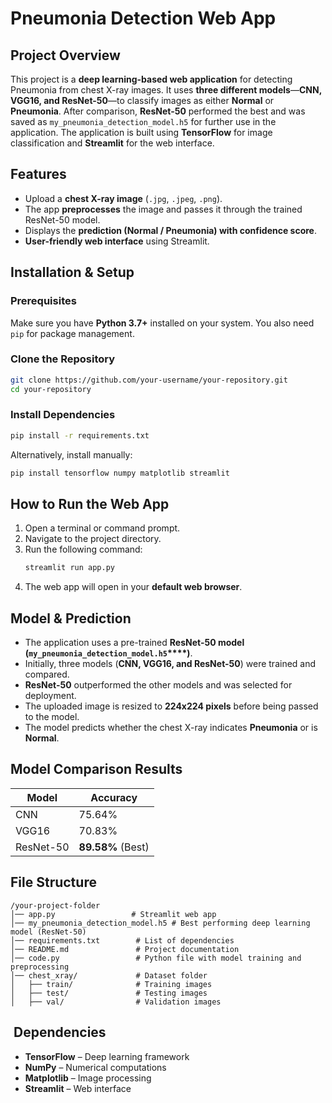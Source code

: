 # Pneumonia Detection Web App

## Project Overview

This project is a **deep learning-based web application** for detecting Pneumonia from chest X-ray images. It uses **three different models**—**CNN, VGG16, and ResNet-50**—to classify images as either **Normal** or **Pneumonia**. After comparison, **ResNet-50** performed the best and was saved as `my_pneumonia_detection_model.h5` for further use in the application. The application is built using **TensorFlow** for image classification and **Streamlit** for the web interface.

## Features

- Upload a **chest X-ray image** (`.jpg`, `.jpeg`, `.png`).
- The app **preprocesses** the image and passes it through the trained ResNet-50 model.
- Displays the **prediction (Normal / Pneumonia) with confidence score**.
- **User-friendly web interface** using Streamlit.

## Installation & Setup

### Prerequisites

Make sure you have **Python 3.7+** installed on your system. You also need `pip` for package management.

### Clone the Repository

```bash
git clone https://github.com/your-username/your-repository.git
cd your-repository
```

### Install Dependencies

```bash
pip install -r requirements.txt
```

Alternatively, install manually:

```bash
pip install tensorflow numpy matplotlib streamlit
```

## How to Run the Web App

1. Open a terminal or command prompt.
2. Navigate to the project directory.
3. Run the following command:
   ```bash
   streamlit run app.py
   ```
4. The web app will open in your **default web browser**.

## Model & Prediction

- The application uses a pre-trained **ResNet-50 model (********`my_pneumonia_detection_model.h5`********\*\*\*\*)**.
- Initially, three models (**CNN, VGG16, and ResNet-50**) were trained and compared.
- **ResNet-50** outperformed the other models and was selected for deployment.
- The uploaded image is resized to **224x224 pixels** before being passed to the model.
- The model predicts whether the chest X-ray indicates **Pneumonia** or is **Normal**.

## Model Comparison Results

| Model     | Accuracy          |
| --------- | ----------------- |
| CNN       | 75.64%            |
| VGG16     | 70.83%            |
| ResNet-50 | **89.58%** (Best) |

## File Structure
```
/your-project-folder
│── app.py                 # Streamlit web app
│── my_pneumonia_detection_model.h5 # Best performing deep learning model (ResNet-50)
│── requirements.txt        # List of dependencies
│── README.md               # Project documentation
│── code.py                 # Python file with model training and preprocessing
│── chest_xray/             # Dataset folder
│   ├── train/              # Training images
│   ├── test/               # Testing images
│   ├── val/                # Validation images
```


##  Dependencies

- **TensorFlow** – Deep learning framework
- **NumPy** – Numerical computations
- **Matplotlib** – Image processing
- **Streamlit** – Web interface



